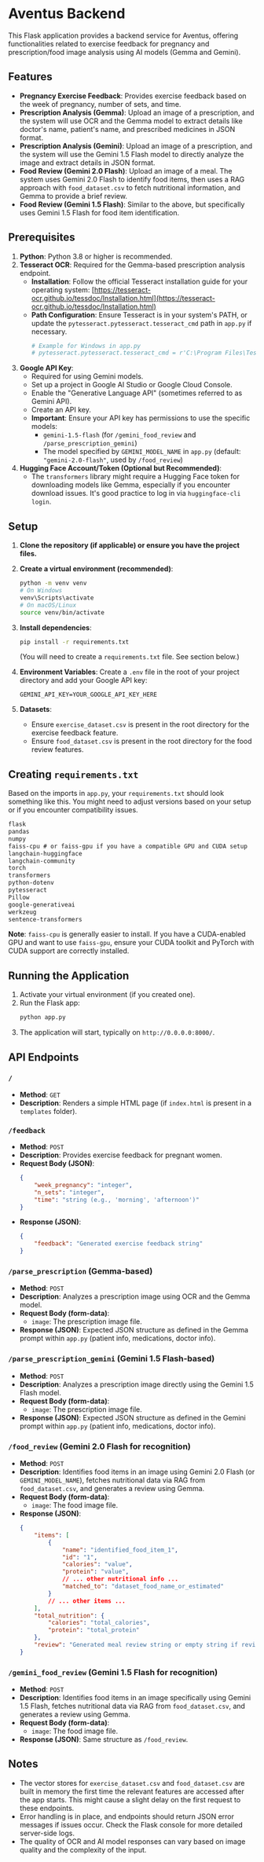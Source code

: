 # Aventus Backend

This Flask application provides a backend service for Aventus, offering functionalities related to exercise feedback for pregnancy and prescription/food image analysis using AI models (Gemma and Gemini).

## Features

*   **Pregnancy Exercise Feedback**: Provides exercise feedback based on the week of pregnancy, number of sets, and time.
*   **Prescription Analysis (Gemma)**: Upload an image of a prescription, and the system will use OCR and the Gemma model to extract details like doctor's name, patient's name, and prescribed medicines in JSON format.
*   **Prescription Analysis (Gemini)**: Upload an image of a prescription, and the system will use the Gemini 1.5 Flash model to directly analyze the image and extract details in JSON format.
*   **Food Review (Gemini 2.0 Flash)**: Upload an image of a meal. The system uses Gemini 2.0 Flash to identify food items, then uses a RAG approach with `food_dataset.csv` to fetch nutritional information, and Gemma to provide a brief review.
*   **Food Review (Gemini 1.5 Flash)**: Similar to the above, but specifically uses Gemini 1.5 Flash for food item identification.

## Prerequisites

1.  **Python**: Python 3.8 or higher is recommended.
2.  **Tesseract OCR**: Required for the Gemma-based prescription analysis endpoint.
    *   **Installation**: Follow the official Tesseract installation guide for your operating system: [https://tesseract-ocr.github.io/tessdoc/Installation.html](https://tesseract-ocr.github.io/tessdoc/Installation.html)
    *   **Path Configuration**: Ensure Tesseract is in your system's PATH, or update the `pytesseract.pytesseract.tesseract_cmd` path in `app.py` if necessary.
        ```python
        # Example for Windows in app.py
        # pytesseract.pytesseract.tesseract_cmd = r'C:\Program Files\Tesseract-OCR\tesseract.exe'
        ```
3.  **Google API Key**:
    *   Required for using Gemini models.
    *   Set up a project in Google AI Studio or Google Cloud Console.
    *   Enable the "Generative Language API" (sometimes referred to as Gemini API).
    *   Create an API key.
    *   **Important**: Ensure your API key has permissions to use the specific models:
        *   `gemini-1.5-flash` (for `/gemini_food_review` and `/parse_prescription_gemini`)
        *   The model specified by `GEMINI_MODEL_NAME` in `app.py` (default: `"gemini-2.0-flash"`, used by `/food_review`)
4.  **Hugging Face Account/Token (Optional but Recommended)**:
    *   The `transformers` library might require a Hugging Face token for downloading models like Gemma, especially if you encounter download issues. It's good practice to log in via `huggingface-cli login`.

## Setup

1.  **Clone the repository (if applicable) or ensure you have the project files.**

2.  **Create a virtual environment (recommended)**:
    ```bash
    python -m venv venv
    # On Windows
    venv\Scripts\activate
    # On macOS/Linux
    source venv/bin/activate
    ```

3.  **Install dependencies**:
    ```bash
    pip install -r requirements.txt
    ```
    (You will need to create a `requirements.txt` file. See section below.)

4.  **Environment Variables**:
    Create a `.env` file in the root of your project directory and add your Google API key:
    ```env
    GEMINI_API_KEY=YOUR_GOOGLE_API_KEY_HERE
    ```

5.  **Datasets**:
    *   Ensure `exercise_dataset.csv` is present in the root directory for the exercise feedback feature.
    *   Ensure `food_dataset.csv` is present in the root directory for the food review features.

## Creating `requirements.txt`

Based on the imports in `app.py`, your `requirements.txt` should look something like this. You might need to adjust versions based on your setup or if you encounter compatibility issues.

```txt
flask
pandas
numpy
faiss-cpu # or faiss-gpu if you have a compatible GPU and CUDA setup
langchain-huggingface
langchain-community
torch
transformers
python-dotenv
pytesseract
Pillow
google-generativeai
werkzeug
sentence-transformers
```
**Note**: `faiss-cpu` is generally easier to install. If you have a CUDA-enabled GPU and want to use `faiss-gpu`, ensure your CUDA toolkit and PyTorch with CUDA support are correctly installed.

## Running the Application

1.  Activate your virtual environment (if you created one).
2.  Run the Flask app:
    ```bash
    python app.py
    ```
3.  The application will start, typically on `http://0.0.0.0:8000/`.

## API Endpoints

### `/`
*   **Method**: `GET`
*   **Description**: Renders a simple HTML page (if `index.html` is present in a `templates` folder).

### `/feedback`
*   **Method**: `POST`
*   **Description**: Provides exercise feedback for pregnant women.
*   **Request Body (JSON)**:
    ```json
    {
        "week_pregnancy": "integer",
        "n_sets": "integer",
        "time": "string (e.g., 'morning', 'afternoon')"
    }
    ```
*   **Response (JSON)**:
    ```json
    {
        "feedback": "Generated exercise feedback string"
    }
    ```

### `/parse_prescription` (Gemma-based)
*   **Method**: `POST`
*   **Description**: Analyzes a prescription image using OCR and the Gemma model.
*   **Request Body (form-data)**:
    *   `image`: The prescription image file.
*   **Response (JSON)**: Expected JSON structure as defined in the Gemma prompt within `app.py` (patient info, medications, doctor info).

### `/parse_prescription_gemini` (Gemini 1.5 Flash-based)
*   **Method**: `POST`
*   **Description**: Analyzes a prescription image directly using the Gemini 1.5 Flash model.
*   **Request Body (form-data)**:
    *   `image`: The prescription image file.
*   **Response (JSON)**: Expected JSON structure as defined in the Gemini prompt within `app.py` (patient info, medications, doctor info).

### `/food_review` (Gemini 2.0 Flash for recognition)
*   **Method**: `POST`
*   **Description**: Identifies food items in an image using Gemini 2.0 Flash (or `GEMINI_MODEL_NAME`), fetches nutritional data via RAG from `food_dataset.csv`, and generates a review using Gemma.
*   **Request Body (form-data)**:
    *   `image`: The food image file.
*   **Response (JSON)**:
    ```json
    {
        "items": [
            {
                "name": "identified_food_item_1",
                "id": "1",
                "calories": "value",
                "protein": "value",
                // ... other nutritional info ...
                "matched_to": "dataset_food_name_or_estimated"
            }
            // ... other items ...
        ],
        "total_nutrition": {
            "calories": "total_calories",
            "protein": "total_protein"
        },
        "review": "Generated meal review string or empty string if review generation failed"
    }
    ```

### `/gemini_food_review` (Gemini 1.5 Flash for recognition)
*   **Method**: `POST`
*   **Description**: Identifies food items in an image specifically using Gemini 1.5 Flash, fetches nutritional data via RAG from `food_dataset.csv`, and generates a review using Gemma.
*   **Request Body (form-data)**:
    *   `image`: The food image file.
*   **Response (JSON)**: Same structure as `/food_review`.


## Notes
*   The vector stores for `exercise_dataset.csv` and `food_dataset.csv` are built in memory the first time the relevant features are accessed after the app starts. This might cause a slight delay on the first request to these endpoints.
*   Error handling is in place, and endpoints should return JSON error messages if issues occur. Check the Flask console for more detailed server-side logs.
*   The quality of OCR and AI model responses can vary based on image quality and the complexity of the input. 